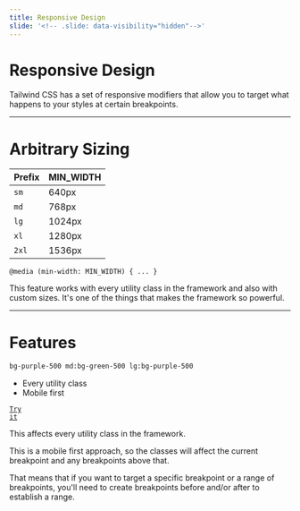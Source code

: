 ```yaml
---
title: Responsive Design
slide: '<!-- .slide: data-visibility="hidden"-->'
---
```


<!-- .slide: data-state="layout-title" class="bg-dark"-->

# Responsive Design

> >

Tailwind CSS has a set of responsive modifiers that allow you to target what happens to your styles at certain breakpoints.

---

# Arbitrary Sizing

| Prefix | MIN_WIDTH |
| ------ | --------- |
| `sm`   | 640px     |
| `md`   | 768px     |
| `lg`   | 1024px    |
| `xl`   | 1280px    |
| `2xl`  | 1536px    |

`@media (min-width: MIN_WIDTH) { ... }`

> >

This feature works with every utility class in the framework and also with custom sizes. It's one of the things that makes the framework so powerful.

---

# Features

```html
bg-purple-500 md:bg-green-500 lg:bg-purple-500
```

- Every utility class
- Mobile first

<a href="https://codepen.io/planetoftheweb/pen/abVNKOK?editors=1000" target="_blank"><code class="code-royal">Try it</code></a>

> >

This affects every utility class in the framework.

This is a mobile first approach, so the classes will affect the current breakpoint and any breakpoints above that.

That means that if you want to target a specific breakpoint or a range of breakpoints, you'll need to create breakpoints before and/or after to establish a range.
